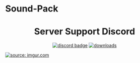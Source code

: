 # Sound-Pack

<h1 align = "center">
	Server Support Discord
</h1>

<div align="center">

[![discord badge](https://img.shields.io/discord/973507705689997322?label=discord&color=9089DA&logo=discord&style=for-the-badge)](https://discord.gg/E5myyEy5AN)
[![downloads](https://img.shields.io/github/downloads/HyMahmud/Sound-Pack/total?label=downloads&color=208a19&logo=github&style=for-the-badge)](https://github.com/HyMahmud/Sound-Pack/releases)
</div>

<a href="https://i.imgur.com/HnAUhTl.png"><img src="https://i.imgur.com/HnAUhTl.png" title="source: imgur.com" /></a>
